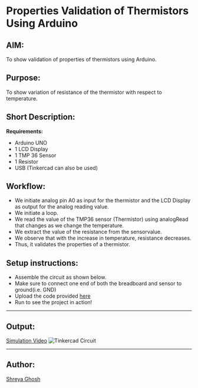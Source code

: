 # Properties Validation of Thermistors Using Arduino

## AIM:

To show validation of properties of thermistors using Arduino.

## Purpose:

To show variation of resistance of the thermistor with respect to temperature.

## Short Description:

**Requirements:**

- Arduino UNO
- 1 LCD Display
- 1 TMP 36 Sensor
- 1 Resistor
- USB
  (Tinkercad can also be used)

## Workflow:

- We initiate analog pin A0 as input for the thermistor and the LCD Display as output for the analog reading value.
- We initiate a loop.
- We read the value of the TMP36 sensor (Thermistor) using analogRead that changes as we change the temperature.
- We extract the value of the resistance from the sensorvalue.
- We observe that with the increase in temperature, resistance decreases.
- Thus, it validates the properties of a thermistor.

## Setup instructions:

- Assemble the circuit as shown below.
- Make sure to connect one end of both the breadboard and sensor to ground(i.e. GND)
- Upload the code provided [here](https://github.com/shreya024/IoT-Spot/blob/main/Arduino/Properties%20Validation%20of%20Thermistors/properties_validation_of_thermistors.ino)
- Run to see the project in action!

---

## Output:

[Simulation Video](https://github.com/shreya024/IoT-Spot/blob/main/Arduino/Properties%20Validation%20of%20Thermistors/Images/properties_validation_of_thermistors.mp4)
![Tinkercad Circuit](https://github.com/shreya024/IoT-Spot/blob/main/Arduino/Properties%20Validation%20of%20Thermistors/Images/properties_validation_of_thermistors.png)

---

## Author:

[Shreya Ghosh](https://github.com/shreya024)
